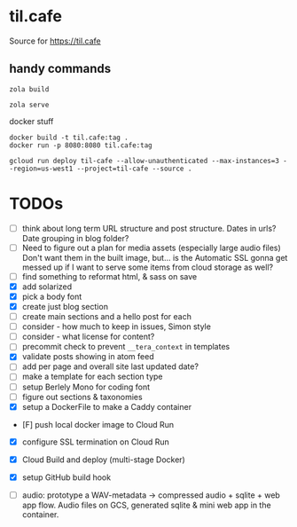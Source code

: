 # til.cafe
Source for https://til.cafe

## handy commands

```
zola build
```

```
zola serve
```

docker stuff
```
docker build -t til.cafe:tag .
docker run -p 8080:8080 til.cafe:tag
```

```
gcloud run deploy til-cafe --allow-unauthenticated --max-instances=3 --region=us-west1 --project=til-cafe --source .
```


# TODOs
- [ ] think about long term URL structure and post structure. Dates in urls? Date grouping in blog folder? 
- [ ] Need to figure out a plan for media assets (especially large audio files) Don't want them in the built image, but... is the Automatic SSL gonna get messed up if I want to serve some items from cloud storage as well? 
- [ ] find something to reformat html, & sass on save
- [x] add solarized
- [x] pick a body font
- [x] create just blog section
- [ ] create main sections and a hello post for each
- [ ] consider - how much to keep in issues, Simon style
- [ ] consider - what license for content?
- [ ] precommit check to prevent `__tera_context` in templates
- [x] validate posts showing in atom feed
- [ ] add per page and overall site last updated date? 
- [ ] make a template for each section type
- [ ] setup Berlely Mono for coding font
- [ ] figure out sections & taxonomies
- [x] setup a DockerFile to make a Caddy container
- [F] push local docker image to Cloud Run
- [x] configure SSL termination on Cloud Run
- [x] Cloud Build and deploy (multi-stage Docker)
- [x] setup GitHub build hook
- [ ] audio: prototype a WAV-metadata -> compressed audio + sqlite + web app flow. Audio files on GCS, generated sqlite & mini web app in the container. 

